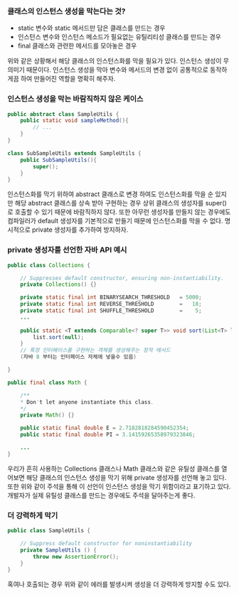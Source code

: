 ### 클래스의 인스턴스 생성을 막는다는 것? 

- static 변수와 static 메서드만 담은 클래스를 만드는 경우
- 인스턴스 변수와 인스턴스 메소드가 필요없는 유틸리티성 클래스를 만드는 경우 
- final 클래스와 관련한 메서드를 모아놓은 경우 

위와 같은 상황해서 해당 클래스의 인스턴스화를 막을 필요가 있다. 인스턴스 생성이 무의미기 때문이다. 
인스턴스 생성을 막아 변수와 메서드의 변경 없이 공통적으로 동작하게끔 하여 만들어진 역할을 명확히 해주자. 

### 인스턴스 생성을 막는 바람직하지 않은 케이스

```java
public abstract class SampleUtils {
    public static void sampleMethod(){
        // ...
    }
}

class SubSampleUtils extends SampleUtils {
    public SubSampleUtils(){
        super(); 
    }
}

```

인스턴스화를 막기 위하여 abstract 클래스로 변경 하여도 인스턴스화를 막을 순 있지만 해당 abstract 클래스를 상속 받아 구현하는 경우 상위 클래스의 생성자를 super()로 호출할 수 있기 때문에 바람직하지 않다. 또한 아무런 생성자를 만들지 않는 경우에도 컴파일러가 default 생성자를 기본적으로 만들기 때문에 인스턴스화를 막을 수 없다. 명시적으로 private 생성자를 추가하여 방지하자.

### private 생성자를 선언한 자바 API 예시

```java
public class Collections {

    // Suppresses default constructor, ensuring non-instantiability.
    private Collections() {}

    private static final int BINARYSEARCH_THRESHOLD   = 5000;
    private static final int REVERSE_THRESHOLD        =   18;
    private static final int SHUFFLE_THRESHOLD        =    5;
    ... 
        
    public static <T extends Comparable<? super T>> void sort(List<T> list) {
        list.sort(null);
    } 
    // 특정 인터페이스를 구현하는 객체를 생성해주는 정적 메서드 
    (자바 8 부터는 인터페이스 자체에 넣을수 있음) 

}
```

```java
public final class Math {

    /**
    * Don't let anyone instantiate this class.
    */
    private Math() {}

    public static final double E = 2.7182818284590452354;
    public static final double PI = 3.14159265358979323846;

    ... 
}
```

 

우리가 흔히 사용하는 Collections 클래스나 Math 클래스와 같은 유틸성 클래스를 열어보면 해당 클래스의 인스턴스 생성을 막기 위해 private 생성자를 선언해 놓고 있다. 또한 위와 같이 주석을 통해 이 선언이 인스턴스 생성을 막기 위함이라고 표기하고 있다. 개발자가 실제 유틸성 클래스를 만드는 경우에도 주석을 달아주는게 좋다. 

### 더 강력하게 막기

```java
public class SampleUtils {

    // Suppress default constructor for noninstantiability
    private SampleUtils () {
        throw new AssertionError();
    }
}
```

혹여나 호출되는 경우 위와 같이 에러를 발생시켜 생성을 더 강력하게 방지할 수도 있다.
